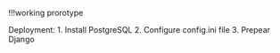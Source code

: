 !!!working prorotype

Deployment:
    1. Install PostgreSQL
    2. Configure config.ini file
    3. Prepear Django